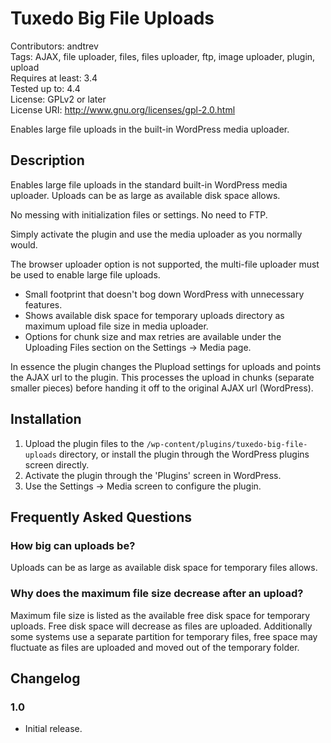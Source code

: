 Tuxedo Big File Uploads
=======================
Contributors: andtrev  
Tags: AJAX, file uploader, files, files uploader, ftp, image uploader, plugin, upload  
Requires at least: 3.4  
Tested up to: 4.4  
License: GPLv2 or later  
License URI: http://www.gnu.org/licenses/gpl-2.0.html

Enables large file uploads in the built-in WordPress media uploader.

Description
-----------

Enables large file uploads in the standard built-in WordPress media uploader. Uploads can be as large as available disk space allows.

No messing with initialization files or settings. No need to FTP.

Simply activate the plugin and use the media uploader as you normally would.

The browser uploader option is not supported, the multi-file uploader must be used to enable large file uploads.

* Small footprint that doesn't bog down WordPress with unnecessary features.
* Shows available disk space for temporary uploads directory as maximum upload file size in media uploader.
* Options for chunk size and max retries are available under the Uploading Files section on the Settings -> Media page.

In essence the plugin changes the Plupload settings for uploads and points the AJAX url to the plugin. This processes the
upload in chunks (separate smaller pieces) before handing it off to the original AJAX url (WordPress).

Installation
------------

1. Upload the plugin files to the `/wp-content/plugins/tuxedo-big-file-uploads` directory, or install the plugin through the WordPress plugins screen directly.
2. Activate the plugin through the 'Plugins' screen in WordPress.
3. Use the Settings -> Media screen to configure the plugin.

Frequently Asked Questions
--------------------------

### How big can uploads be?

Uploads can be as large as available disk space for temporary files allows.

### Why does the maximum file size decrease after an upload?

Maximum file size is listed as the available free disk space for temporary uploads.
Free disk space will decrease as files are uploaded.
Additionally some systems use a separate partition for temporary files, free space may fluctuate as files
are uploaded and moved out of the temporary folder.

Changelog
---------

### 1.0
* Initial release.
